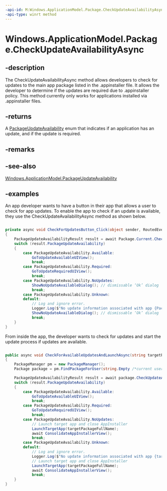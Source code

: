 ```yaml
---
-api-id: M:Windows.ApplicationModel.Package.CheckUpdateAvailabilityAsync
-api-type: winrt method
---
```


<!-- Method syntax.
public IAsyncOperation<PackageUpdateAvailabilityResult> Package.CheckUpdateAvailabilityAsync()
-->

# Windows.ApplicationModel.Package.CheckUpdateAvailabilityAsync

## -description

The CheckUpdateAvailabilityAsync method allows developers to check for updates to the main app package listed in the .appinstaller file. It allows the developer to determine if the updates are required due to .appinstaller policy. This method currently only works for applications installed via .appinstaller files.


## -returns

A [PackageUpdateAvailability](packageupdateavailability.md) enum that indicates if an application has an update, and if the update is required.

## -remarks

## -see-also
[Windows.ApplicationModel.PackageUpdateAvailability](packageupdateavailability.md)

## -examples

An app developer wants to have a button in their app that allows a user to check for app updates. To enable the app to check if an update is available, they use the CheckUpdateAvailabilityAsync method as shown below. 

```csharp

private async void CheckForUpdatesButton_Click(object sender, RoutedEventArgs e)
{
    PackageUpdateAvailabilityResult result = await Package.Current.CheckUpdateAvailabilityAsync();
    switch (result.PackageUpdateAvailability) 
    {
        case PackageUpdateAvailability.Available:
            GoToUpdateAvailableUIView();
            break;
        case PackageUpdateAvailability.Required:
            GoToUpdateRequiredUIView();
            break;
        case PackageUpdateAvailability.NoUpdates:
            ShowNoUpdateAvailableDialog(); // dismissable ‘Ok’ dialog
            break;
        case PackageUpdateAvailability.Unknown:
        default:
            // Log and ignore error.
            Logger.Log($"No update information associated with app {Package.Current.DisplayName}");
            ShowNoUpdateAvailableDialog(); // dismissable ‘Ok’ dialog
            break;
    }
}

```

From inside the app, the developer wants to check for updates and start the update process if updates are available. 

```csharp

public async void CheckForAvailableUpdatesAndLaunchAsync(string targetPackageFullName)
{
    PackageManager pm = new PackageManager();
    Package package = pm.FindPackageForUser(string.Empty /*current user*/, targetPackageFullName);

    PackageUpdateAvailabilityResult result = await package.CheckUpdateAvailabilityAsync();
    switch (result.PackageUpdateAvailability)
    {
        case PackageUpdateAvailability.Available:
            GoToUpdateAvailableUIView();
            break;
        case PackageUpdateAvailability.Required:
            GoToUpdateRequiredUIView();
            break;
        case PackageUpdateAvailability.NoUpdates:
            // Launch target app and close AppInstaller
            LaunchTargetApp(targetPackageFullName);
            await ConsolidateAppInstallerView();
            break;
        case PackageUpdateAvailability.Unknown:
        default:
            // Log and ignore error.
            Logger.Log($"No update information associated with app {targetPackageFullName}");
            // Launch target app and close AppInstaller
            LaunchTargetApp(targetPackageFullName);
            await ConsolidateAppInstallerView();
            break;
    }
}

```